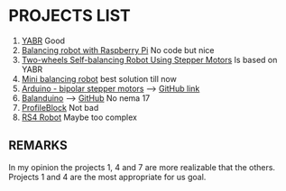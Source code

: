 # PROJECTS LIST

1. [YABR](http://www.brokking.net/yabr_main.html) Good
2. [Balancing robot with Raspberry Pi](http://axelsdiy.brinkeby.se/?page_id=1141) No code but nice
3. [Two-wheels Self-balancing Robot Using Stepper Motors](https://www.youtube.com/watch?v=TI-Y9vrfFL0) Is based on YABR
4. [Mini balancing robot](http://axelsdiy.brinkeby.se/?page_id=1447) best solution till now
5. [Arduino - bipolar stepper motors](https://www.youtube.com/watch?v=o339cVn5oNA) -->
   [GitHub link](https://github.com/jcfs/self-balancing-robot)
6. [Balanduino](http://www.balanduino.net/) --> [GitHub](https://github.com/TKJElectronics/Balanduino) No nema 17
7. [ProfileBlock](https://www.thingiverse.com/thing:2269502) Not bad
8. [RS4 Robot](https://www.robotshop.com/letsmakerobots/rs4-self-balancing-raspberry-pi-image-processing-robot) Maybe too complex

## REMARKS

In my opinion the projects 1, 4 and 7 are more realizable that the others.
Projects 1 and 4 are the most appropriate for us goal.
